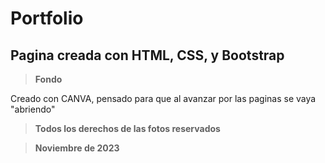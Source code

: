 # Portfolio

## Pagina creada con HTML, CSS, y Bootstrap

> **Fondo**

Creado con CANVA, pensado para que al avanzar por las paginas se vaya "abriendo"

> **Todos los derechos de las fotos reservados**


> **Noviembre de 2023**


